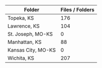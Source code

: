 | Folder             |   Files / Folders |
|--------------------|-------------------|
| Topeka, KS         |               176 |
| Lawrence, KS       |               104 |
| St. Joseph, MO-KS  |                 0 |
| Manhattan, KS      |                88 |
| Kansas City, MO-KS |                 0 |
| Wichita, KS        |               207 |
